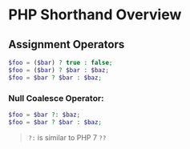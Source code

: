 PHP Shorthand Overview
======================

Assignment Operators
--------------------

```php
$foo = ($bar) ? true : false;
$foo = ($bar) ? $bar : $baz;
$foo = $bar ? $bar : $baz;
```

### Null Coalesce Operator:

```php
$foo = $bar ?: $baz;
$foo = $bar ? $bar : $baz;
```

> `?:` is similar to PHP 7 `??`
